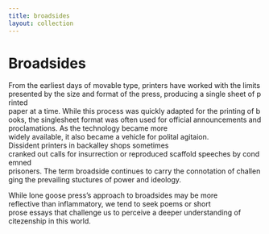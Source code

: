 ```yaml
---
title: broadsides
layout: collection
---
```

# Broadsides

From the earliest days of movable type, printers have worked with the limits presented by the size and format of the press, producing a single sheet of printed paper at a time. While this process was quickly adapted for the printing of books, the single­sheet format was often used for official announcements and proclamations. As the technology became more widely available, it also became a vehicle for polital agitaion. Dissident printers in back­alley shops sometimes cranked out calls for insurrection or reproduced scaffold speeches by condemned prisoners. The term broadside continues to carry the connotation of challenging the prevailing stuctures of power and ideology.

While lone goose press’s approach to broadsides may be more reflective than inflammatory, we tend to seek poems or short prose essays that challenge us to perceive a deeper understanding of citezenship in this world.
